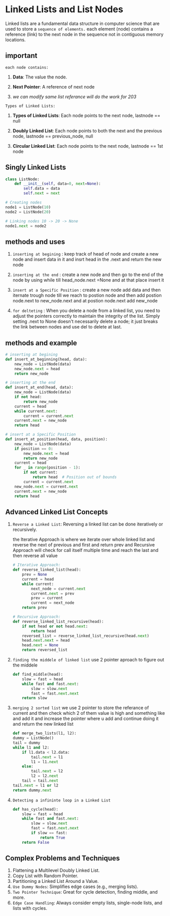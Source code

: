 # Linked Lists and List Nodes

Linked lists are a fundamental data structure in computer science that are used to store a `sequence of elements.`
each element (node) contains a reference (link) to the next node in the sequence not in contiguous memory locations.

## important

`each node contains:`

1. **Data**: The value the node.

2. **Next Pointer**: A reference of next node

3. *we can modify same list referance will do the work for 203*

`Types of Linked Lists:`

1. **Types of Linked Lists**: Each node points to the next node, lastnode == null

2. **Doubly Linked List**: Each node points to both the next and the previous node, lastnode == previous_node, null

3. **Circular Linked List**: Each node points to the next node, lastnode == 1st node

## Singly Linked Lists

```python
class ListNode:
    def __init__(self, data=0, next=None):
        self.data = data
        self.next = next

# Creating nodes
node1 = ListNode(10)
node2 = ListNode(20)

# Linking nodes 10 -> 20 -> None
node1.next = node2
```

## methods and uses

1. `inserting at begining` : keep track of head of node and create a new node and insert data in it and insrt head in the .next and return the new node

2. `inserting at the end` : create a new node and then go to the end of the node by using while till head_node.next =None and at that place insert it

3. `insert at a Specific Position` : create a new node add data and then iternate trough node till we reach to postion node and then add postion node.next to new_node.next and at postion node.next add new_node

4. `for delteting` : When you delete a node from a linked list, you need to adjust the pointers correctly to maintain the integrity of the list. Simply setting .next to None doesn't necessarily delete a node; it just breaks the link between nodes and use del to delete at last.

## methods and example

```python
# inserting at begining
def insert_at_beginning(head, data):
    new_node = ListNode(data)
    new_node.next = head
    return new_node

# inserting at the end
def insert_at_end(head, data):
    new_node = ListNode(data)
    if not head:
        return new_node
    current = head
    while current.next:
        current = current.next
    current.next = new_node
    return head

# insert at a Specific Position
def insert_at_position(head, data, position):
    new_node = ListNode(data)
    if position == 0:
        new_node.next = head
        return new_node
    current = head
    for _ in range(position - 1):
        if not current:
            return head  # Position out of bounds
        current = current.next
    new_node.next = current.next
    current.next = new_node
    return head
```

## Advanced Linked List Concepts

1. `Reverse a Linked List`: Reversing a linked list can be done iteratively or recursively.

    the Iterative Approach is where we iterate over whole linked list and reverse the next of previous and first and return prev and Recursive Approach will check for call itself multiple time and reach the last and then reverse all value

    ```python
    # Iterative Approach:
    def reverse_linked_list(head):
        prev = None
        current = head
        while current:
            next_node = current.next
            current.next = prev
            prev = current
            current = next_node
        return prev

    # Recursive Approach:
    def reverse_linked_list_recursive(head):
        if not head or not head.next:
            return head
        reversed_list = reverse_linked_list_recursive(head.next)
        head.next.next = head
        head.next = None
        return reversed_list
    ```

2. `finding the middele of linked list`
    use 2 pointer aproach to figure out the middele

    ```python
    def find_middle(head):
        slow = fast = head
        while fast and fast.next:
            slow = slow.next
            fast = fast.next.next
        return slow
    ```

3. `merging 2 sorted list`
    we use 2 pointer to store the referance of current and then check which 2 of them value is high and something like and add it and increase the pointer where u add and continue doing it and return the new linked list

    ```python
    def merge_two_lists(l1, l2):
    dummy = ListNode()
    tail = dummy
    while l1 and l2:
        if l1.data < l2.data:
            tail.next = l1
            l1 = l1.next
        else:
            tail.next = l2
            l2 = l2.next
        tail = tail.next
    tail.next = l1 or l2
    return dummy.next
    ```

4. `Detecting a infininte loop in a Linked List`

    ```python
    def has_cycle(head):
        slow = fast = head
        while fast and fast.next:
            slow = slow.next
            fast = fast.next.next
            if slow == fast:
                return True
        return False
    ```

## Complex Problems and Techniques

1. Flattening a Multilevel Doubly Linked List.
2. Copy List with Random Pointer.
3. Partitioning a Linked List Around a Value.
4. `Use Dummy Nodes`: Simplifies edge cases (e.g., merging lists).
5. `Two Pointer Technique`: Great for cycle detection, finding middle, and more.
6. `Edge Case Handling`: Always consider empty lists, single-node lists, and lists with cycles.
